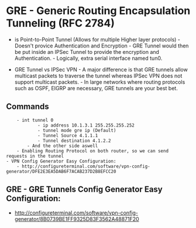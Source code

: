 # GRE - Generic Routing Encapsulation Tunneling (RFC 2784)

- is Point-to-Point Tunnel (Allows for multiple Higher layer protocols)
		- Doesn't provice Authentication and Encryption
		- GRE Tunnel would then be put inside an IPSec Tunnel to provide the encryption and Authentication.
		- Logically, extra serial interface named tun0.
		
- GRE Tunnel vs IPSec  VPN
		- A major difference is that GRE tunnels allow multicast packets to traverse the tunnel whereas IPSec VPN does not support multicast packets. 
		- In large networks where routing protocols such as OSPF, EIGRP are necessary, GRE tunnels are your best bet.

## Commands

		- int tunnel 0
				- ip address 10.1.3.1 255.255.255.252
				- tunnel mode gre ip (Default)
				- Tunnel Source 4.1.1.1
				- Tunnel destination 4.1.2.2
			- And the other side aswell
		- Enabling Routing Protocol on both router, so we can send requests in the tunnel
	- VPN Config Generator Easy Configuration:
		- http://configureterminal.com/software/vpn-config-generator/DFE2E3EA5DAB6F7ACAB237D2B8EFCC20

## GRE - GRE Tunnels Config Generator Easy Configuration:

- http://configureterminal.com/software/vpn-config-generator/8B0739BE1FF9325D83F3562A48871F20

